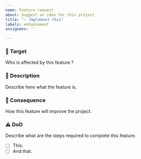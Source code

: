 ```yaml
---
name: Feature request
about: Suggest an idea for this project
title: "✨ Implement this"
labels: enhancement
assignees: ''

---
```


### 🎯 Target

Who is affected by this feature ?

### 📝 Description

Describe here what the feature is.

### 🧪 Consequence

How this feature will improve the project.

### ⚠️ DoD

Describe what are the steps required to complete this feature.

- [ ] This.
- [ ] And that.
